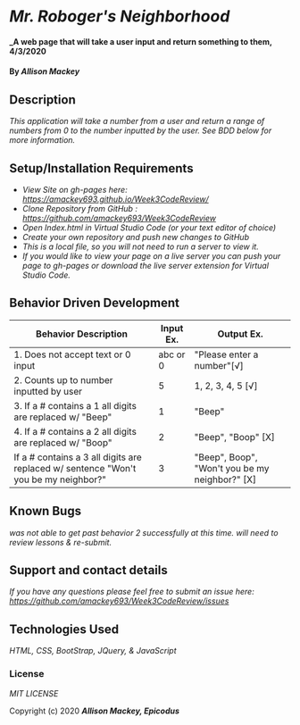 # _Mr. Roboger's Neighborhood_

#### _A web page that will take a user input and return something to them, 4/3/2020

#### By _**Allison Mackey**_

## Description

_This application will take a number from a user and return a range of numbers from 0 to the number inputted by the user. See BDD below for more information._ 

## Setup/Installation Requirements

* _View Site on gh-pages here: https://amackey693.github.io/Week3CodeReview/_
* _Clone Repository from GitHub : https://github.com/amackey693/Week3CodeReview_
* _Open Index.html in Virtual Studio Code (or your text editor of choice)_
* _Create your own repository and push new changes to GitHub_
* _This is a local file, so you will not need to run a server to view it._
* _If you would like to view your page on a live server you can push your page to gh-pages or download the live server extension for Virtual Studio Code._


## Behavior Driven Development 


|   Behavior Description    |  Input Ex.   |        Output Ex.        |  
|---------------------------|--------------|--------------------------|
| 1. Does not accept text or 0 input   |    abc or 0  | "Please enter a number"[√]  |
| 2. Counts up to number inputted by user |       5    |  1, 2, 3, 4, 5 [√] |
| 3. If a # contains a 1 all digits are replaced w/ "Beep" |  1  |  "Beep"  | 
| 4. If a # contains a 2 all digits are replaced w/ "Boop" |  2  | "Beep", "Boop"  [X]  |
| If a # contains a  3 all digits are replaced w/ sentence "Won't you be my neighbor?"   |  3  | "Beep", Boop", "Won't you be my neighbor?"  [X] |



## Known Bugs

_was not able to get past behavior 2 successfully at this time. will need to review lessons & re-submit._

## Support and contact details

_If you have any questions please feel free to submit an issue here: https://github.com/amackey693/Week3CodeReview/issues_

## Technologies Used

_HTML, CSS, BootStrap, JQuery, & JavaScript_

### License
*MIT LICENSE*

Copyright (c) 2020 **_Allison Mackey, Epicodus_**

